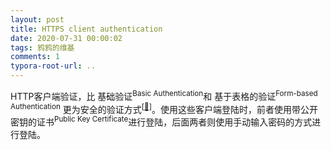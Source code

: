 ```yaml
---
layout: post
title: HTTPS client authentication
date: 2020-07-31 00:00:02
tags: 鸦鸦的维基
comments: 1
typora-root-url: ..
---
```


HTTP客户端验证，比 基础验证<sup>Basic Authentication</sup>和 基于表格的验证<sup>Form-based Authentication</sup> 更为安全的验证方式<sup>[[🔗]](https://docs.oracle.com/cd/E19226-01/820-7627/bncbs/index.html)</sup>。使用这些客户端登陆时，前者使用带公开密钥的证书<sup>Public Key Certificate</sup>进行登陆，后面两者则使用手动输入密码的方式进行登陆。





